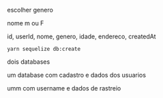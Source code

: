 escolher genero

nome m ou F

id, userId, nome, genero, idade, endereco, createdAt

```
yarn sequelize db:create
```

dois databases

um database com cadastro e dados dos usuarios

umm com username e dados de rastreio
